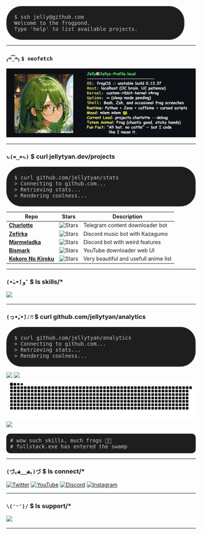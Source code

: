 <pre style="background-color: #1e1e1e; color: #c7c7c7; padding: 20px; border-radius: 40px; border: 1px solid #555; margin-right: 30px; font-family: monospace; overflow-x: auto;">
$ ssh jelly@github.com
Welcome to the frogpond.
Type 'help' to list available projects.
</pre>

---

### ₍𝄐 ̫͡ 𝄐₎ `$ neofetch`

 <img src=".github/assets/Neofetch-github.png"/>

---

### `ԅ(≖‿≖ԅ)` $ curl jellytyan.dev/projects
<pre style="background-color: #1e1e1e; color: #c7c7c7; padding: 20px; border-radius: 40px; border: 1px solid #555; font-family: monospace; overflow-x: auto;">
$ curl github.com/jellytyan/stats
> Connecting to github.com...
> Retrieving stats...
> Rendering coolness...
</pre>
| Repo | Stars | Description |
|------|:-----:|-------------|
| [**Charlotte**](https://github.com/JellyTyan/Charlotte) | ![Stars](https://img.shields.io/github/stars/JellyTyan/Charlotte?style=social) | Telegram content downloader bot |
| [**Zefirka**](https://github.com/JellyTyan/Zefirka) | ![Stars](https://img.shields.io/github/stars/JellyTyan/Zefirka?style=social) | Discord music bot with Kazagumo |
| [**Marmeladka**](https://github.com/JellyTyan/Marmeladka) | ![Stars](https://img.shields.io/github/stars/JellyTyan/Marmeladka?style=social) | Discord bot with weird features |
| [**Bismark**](https://github.com/NullPointerGang/bismark) | ![Stars](https://img.shields.io/github/stars/NullPointerGang/bismark?style=social) | YouTube downloader web UI |
| [**Kokoro No Kiroku**](https://github.com/JellyTyan/KokoroNoKiroku) | ![Stars](https://img.shields.io/github/stars/JellyTyan/KokoroNoKiroku?style=social) | Very beautiful and usefull anime list |
---
### `(•̀ᴗ•́)و ̑̑` $ ls skills/*

<!-- <p align="left"> -->
  <img src="https://skillicons.dev/icons?i=js,ts,py,java,rust,html,css,vue,discordjs,blender,unreal,docker,arduino,vscode,webstorm,pycharm,&perline=11" />
<!-- </p> -->

---

### `(っ•́｡•́)♪♬` $ curl github.com/jellytyan/analytics

<pre style="background-color: #1e1e1e; color: #c7c7c7; padding: 20px; border-radius: 40px; border: 1px solid #555; font-family: monospace; overflow-x: auto;">
$ curl github.com/jellytyan/analytics
> Connecting to github.com...
> Retrieving stats...
> Rendering coolness...
</pre>
<span>
  <img src="https://github-readme-stats.vercel.app/api?username=JellyTyan&show_icons=true&theme=merko&include_all_commits=true&count_private=true" height="150"/>
  <img src="https://github-readme-stats.vercel.app/api/top-langs?username=JellyTyan&layout=compact&langs_count=8&theme=merko" height="150"/>
</span>
<img src="https://raw.githubusercontent.com/JellyTyan/JellyTyan/output/github-contribution-grid-snake-dark.svg" alt="Snake animation" />

<div align="left">
  <img src="https://github-profile-trophy.vercel.app/?username=JellyTyan&theme=juicyfresh&row=2&column=4" />
</div>
<pre style="background-color: #1e1e1e; color: #c7c7c7; padding: 10px; border-radius: 10px; font-family: monospace;">
# wow such skills, much frogs 🐸✨
# fullstack.exe has entered the swamp
</pre>

---
### `(づ｡◕‿‿◕｡)づ` $ ls connect/*

[![Twitter](https://img.shields.io/badge/Twitter-%40jellytyan-1DA1F2?style=for-the-badge&logo=twitter)](https://twitter.com/jellytyan)
[![YouTube](https://img.shields.io/badge/Youtube-JellyTyan-FF0000?style=for-the-badge&logo=youtube)](https://www.youtube.com/channel/UCMrQ1oUD6GtvmvThWzlxZnQ)
[![Discord](https://img.shields.io/discord/77keb7smna?label=Discord&style=for-the-badge&logo=discord)](https://discord.gg/77keb7smna)
[![Instagram](https://img.shields.io/badge/@jellyfumo-E4405F?style=for-the-badge&logo=instagram)](https://www.instagram.com/jellyfumo)

---
### `\(ᵔᵕᵔ)/` $ ls support/*

<a href="https://www.buymeacoffee.com/jellytyan">
  <img src="https://cdn.buymeacoffee.com/buttons/v2/default-yellow.png" height="45" />
</a>

---

<!-- Optional Snake animation -->
